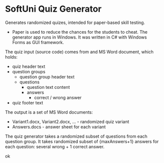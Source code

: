 # SoftUni Quiz Generator

Generates randomized quizes, intended for paper-based skill testing.
  - Paper is used to reduce the chances for the students to cheat.
The generator app runs in Windows. It was written in C# with Windows Forms as GUI framework.

The quiz input (source code) comes from and MS Word document, which holds:
  - quiz header text
  - question groups
    - question group header text
    - questions
      - question text content
      - answers
        - correct / wrong answer
  - quiz footer text

The output is a set of MS Word documents:
  - Variant1.docx, Variant2.docx, ... - randomized quiz variant
  - Answers.docs - answer sheet for each variant

The quiz generator takes a randomized subset of questions from each question group.
It takes randomized subset of {maxAnswers+1} answers for each question: several wrong + 1 correct answer.

ok
